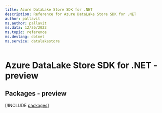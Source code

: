 ```yaml
---
title: Azure DataLake Store SDK for .NET
description: Reference for Azure DataLake Store SDK for .NET
author: pallavit
ms.author: pallavit
ms.data: 12/26/2022
ms.topic: reference
ms.devlang: dotnet
ms.service: datalakestore
---
```

# Azure DataLake Store SDK for .NET - preview
## Packages - preview
[!INCLUDE [packages](datalake-store-index.md)]